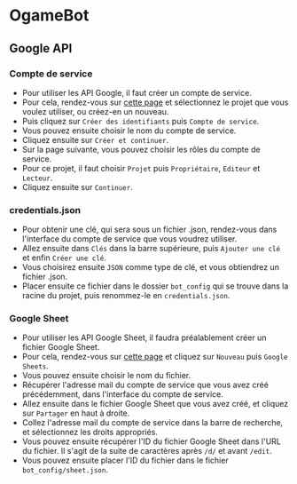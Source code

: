 # OgameBot


## Google API

### Compte de service
- Pour utiliser les API Google, il faut créer un compte de service.
- Pour cela, rendez-vous sur [cette page](https://console.cloud.google.com/iam-admin/serviceaccounts) et sélectionnez le projet que vous voulez utiliser, ou créez-en un nouveau.
- Puis cliquez sur `Créer des identifiants` puis `Compte de service`.
- Vous pouvez ensuite choisir le nom du compte de service.
- Cliquez ensuite sur `Créer et continuer`.
- Sur la page suivante, vous pouvez choisir les rôles du compte de service.
- Pour ce projet, il faut choisir `Projet` puis `Propriétaire`, `Editeur` et `Lecteur`.
- Cliquez ensuite sur `Continuer`.


### credentials.json
- Pour obtenir une clé, qui sera sous un fichier .json, rendez-vous dans l'interface du compte de service que vous voudrez utiliser.
- Allez ensuite dans `Clés` dans la barre supérieure, puis `Ajouter une clé` et enfin `Créer une clé`.
- Vous choisirez ensuite `JSON` comme type de clé, et vous obtiendrez un fichier .json.
- Placer ensuite ce fichier dans le dossier `bot_config` qui se trouve dans la racine du projet, puis renommez-le en `credentials.json`.


### Google Sheet
- Pour utiliser les API Google Sheet, il faudra préalablement créer un fichier Google Sheet.
- Pour cela, rendez-vous sur [cette page](https://docs.google.com/spreadsheets/u/0/) et cliquez sur `Nouveau` puis `Google Sheets`.
- Vous pouvez ensuite choisir le nom du fichier.
- Récupérer l'adresse mail du compte de service que vous avez créé précédemment, dans l'interface du compte de service.
- Allez ensuite dans le fichier Google Sheet que vous avez créé, et cliquez sur `Partager` en haut à droite.
- Collez l'adresse mail du compte de service dans la barre de recherche, et sélectionnez les droits appropriés.
- Vous pouvez ensuite récupérer l'ID du fichier Google Sheet dans l'URL du fichier. Il s'agit de la suite de caractères après `/d/` et avant `/edit`.
- Vous pouvez ensuite placer l'ID du fichier dans le fichier `bot_config/sheet.json`.


